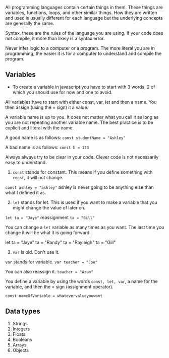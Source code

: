All programming languages contain certain things in them. These things are variables, functions, loops, and other similar things. How they are written and used is usually different for each language but the underlying concepts are generally the same.

Syntax, these are the rules of the language you are using. If your code does not compile, it more than likely is a syntax error.

Never infer logic to a computer or a program. The more literal you are in programming, the easier it is for a computer to understand and compile the program.

## Variables

- To create a variable in javascript you have to start with 3 words, 2 of which you should use for now and one to avoid.

All variables have to start with either const, var, let and then a name. You then assign (using the = sign) it a value.

A variable name is up to you. It does not matter what you call it as long as you are not repeating another variable name. The best practice is to be explicit and literal with the name.

A good name is as follows:
`const studentName = "Ashley"`

A bad name is as follows: `const b = 123`

Always always try to be clear in your code. Clever code is not necessarily easy to understand.

1. `const` stands for constant. This means if you define something with `const`, it will not change.

`const ashley = "ashley"`
ashley is never going to be anything else than what I defined it as.

2. `let` stands for let. This is used if you want to make a variable that you might change the value of later on.

`let ta = "Jaye"`
reassignment
`ta = "Bill"`

You can change a `let` variable as many times as you want. The last time you change it will be what it is going forward.

let ta = "Jaye"
ta = "Randy"
ta = "Rayleigh"
ta = "Gill"

3. `var` is old. Don't use it.

`var` stands for variable.
`var teacher = "Joe"`

You can also reassign it.
`teacher = "Azan"`

You define a variable by using the words `const, let, var`, a name for the variable, and then the = sign (assignment operator).

`const nameOfVariable = whatevervalueyouwant`

## Data types

1. Strings
2. Integers
3. Floats
4. Booleans
5. Arrays
6. Objects
